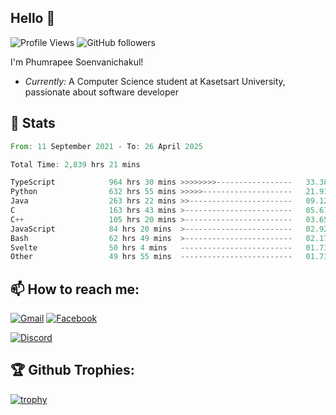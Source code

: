 
<h2>Hello 👋</h2> 

![Profile Views](https://komarev.com/ghpvc/?username=Homiez09&label=Profile%20views&color=0e75b6&style=flat)
![GitHub followers](https://img.shields.io/github/followers/HomieZ09.svg?style=social&label=Follow)


I'm Phumrapee Soenvanichakul!

- <i>Currently:</i> A Computer Science student at Kasetsart University, passionate about software developer

<h2>👀 Stats</h2>

<!--START_SECTION:waka-->

```rust
From: 11 September 2021 - To: 26 April 2025

Total Time: 2,839 hrs 21 mins

TypeScript            964 hrs 30 mins >>>>>>>>-----------------   33.38 %
Python                632 hrs 55 mins >>>>>--------------------   21.91 %
Java                  263 hrs 22 mins >>-----------------------   09.12 %
C                     163 hrs 43 mins >------------------------   05.67 %
C++                   105 hrs 20 mins >------------------------   03.65 %
JavaScript            84 hrs 20 mins  >------------------------   02.92 %
Bash                  62 hrs 49 mins  >------------------------   02.17 %
Svelte                50 hrs 4 mins   -------------------------   01.73 %
Other                 49 hrs 55 mins  -------------------------   01.73 %
```

<!--END_SECTION:waka-->

<h2>📫 How to reach me:</h2>

<a href="mailto:phumrapeesoen1@gmail.com">![Gmail](https://img.shields.io/badge/Gmail-D14836?style=for-the-badge&logo=gmail&logoColor=white)</a> 
<a href="https://web.facebook.com/phumrapee.soenvanichakul.3/">![Facebook](https://img.shields.io/badge/Facebook-4267B2?style=for-the-badge&logo=facebook&logoColor=white)</a>

<a href="https://discord.gg/EWnAEUtFVm">![Discord](https://discord.c99.nl/widget/theme-1/297740667784921089.png)</a> 

<h2>🏆 Github Trophies:</h2>

[![trophy](https://github-profile-trophy.vercel.app/?username=Homiez09&theme=discord&row=1)](https://github.com/ryo-ma/github-profile-trophy)
